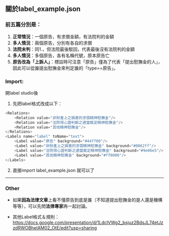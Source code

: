 ##  關於label_example.json

### 前五篇分別是：
1. **正常情況**：一個原告，有求償金額，有法院判的金額
2. **多人情況**：兩個原告，分別有各自的求償
3. **法院未判**：同1.，但法院最後駁回，代表最後沒有法院判的金額
4. **多人情況**：多個原告，各有名稱代號，原本原告亡
5. **原告改為「上訴人」**：標註時可注意「原告」僅為了代表「提出慰撫金的人」，因此可以從誰提出慰撫金來判定誰的「type==原告」。

### Import:

開label studio後
1. 先把label格式改成以下：
```javascript
<Relations>
    <Relation value="非財產上之損害的求償精神慰撫金"/>
    <Relation value="法院得心證判斷之適當裁定精神慰撫金"/>
    <Relation value="其他精神慰撫金"/>
</Relations>
<Labels name="label" toName="text">
    <Label value="原告" background="#44ff00"/>
    <Label value="非財產上之損害的求償精神慰撫金" background="#0062ff"/>
    <Label value="法院得心證判斷之適當裁定精神慰撫金" background="#9e06e5"/>
    <Label value="其他精神慰撫金" background="#ff0000"/>
</Labels>
```
2. 直接import label_example.json 就可以了

--- 

### Other

- 如果**因為法律文章**上看不懂原告到底是誰（不知道提出慰撫金的是人還是機構等等），可以先問**法律專家**再一起討論。

- 其他Label格式＆規則：https://docs.google.com/presentation/d/1LdcIVWg2_bsjuz2BdsJL74etJzzdRWOBhelAM02_OtE/edit?usp=sharing